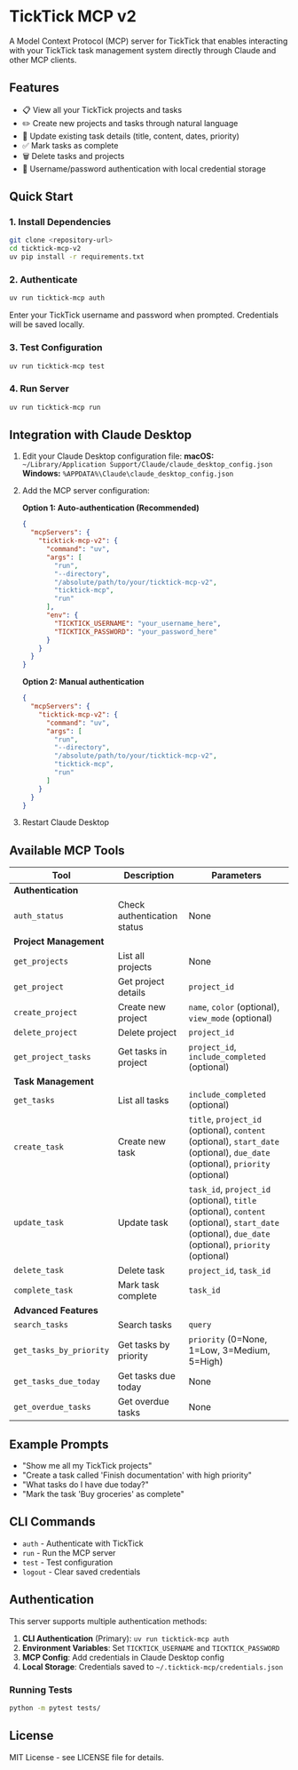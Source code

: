 # TickTick MCP v2

A Model Context Protocol (MCP) server for TickTick that enables interacting with your TickTick task management system directly through Claude and other MCP clients.

## Features

- 📋 View all your TickTick projects and tasks
- ✏️ Create new projects and tasks through natural language
- 🔄 Update existing task details (title, content, dates, priority)
- ✅ Mark tasks as complete
- 🗑️ Delete tasks and projects
- 🔐 Username/password authentication with local credential storage

## Quick Start

### 1. Install Dependencies
```bash
git clone <repository-url>
cd ticktick-mcp-v2
uv pip install -r requirements.txt
```

### 2. Authenticate
```bash
uv run ticktick-mcp auth
```
Enter your TickTick username and password when prompted. Credentials will be saved locally.

### 3. Test Configuration
```bash
uv run ticktick-mcp test
```

### 4. Run Server
```bash
uv run ticktick-mcp run
```

## Integration with Claude Desktop

1. Edit your Claude Desktop configuration file:
   **macOS:** `~/Library/Application Support/Claude/claude_desktop_config.json`
   **Windows:** `%APPDATA%\Claude\claude_desktop_config.json`

2. Add the MCP server configuration:

   **Option 1: Auto-authentication (Recommended)**
   ```json
   {
     "mcpServers": {
       "ticktick-mcp-v2": {
         "command": "uv",
         "args": [
           "run",
           "--directory", 
           "/absolute/path/to/your/ticktick-mcp-v2",
           "ticktick-mcp",
           "run"
         ],
         "env": {
           "TICKTICK_USERNAME": "your_username_here",
           "TICKTICK_PASSWORD": "your_password_here"
         }
       }
     }
   }
   ```

   **Option 2: Manual authentication**
   ```json
   {
     "mcpServers": {
       "ticktick-mcp-v2": {
         "command": "uv",
         "args": [
           "run",
           "--directory", 
           "/absolute/path/to/your/ticktick-mcp-v2",
           "ticktick-mcp",
           "run"
         ]
       }
     }
   }
   ```

3. Restart Claude Desktop

## Available MCP Tools

| Tool | Description | Parameters |
|------|-------------|------------|
| **Authentication** |
| `auth_status` | Check authentication status | None |
| **Project Management** |
| `get_projects` | List all projects | None |
| `get_project` | Get project details | `project_id` |
| `create_project` | Create new project | `name`, `color` (optional), `view_mode` (optional) |
| `delete_project` | Delete project | `project_id` |
| `get_project_tasks` | Get tasks in project | `project_id`, `include_completed` (optional) |
| **Task Management** |
| `get_tasks` | List all tasks | `include_completed` (optional) |
| `create_task` | Create new task | `title`, `project_id` (optional), `content` (optional), `start_date` (optional), `due_date` (optional), `priority` (optional) |
| `update_task` | Update task | `task_id`, `project_id` (optional), `title` (optional), `content` (optional), `start_date` (optional), `due_date` (optional), `priority` (optional) |
| `delete_task` | Delete task | `project_id`, `task_id` |
| `complete_task` | Mark task complete | `task_id` |
| **Advanced Features** |
| `search_tasks` | Search tasks | `query` |
| `get_tasks_by_priority` | Get tasks by priority | `priority` (0=None, 1=Low, 3=Medium, 5=High) |
| `get_tasks_due_today` | Get tasks due today | None |
| `get_overdue_tasks` | Get overdue tasks | None |

## Example Prompts

- "Show me all my TickTick projects"
- "Create a task called 'Finish documentation' with high priority"
- "What tasks do I have due today?"
- "Mark the task 'Buy groceries' as complete"

## CLI Commands

- `auth` - Authenticate with TickTick
- `run` - Run the MCP server
- `test` - Test configuration
- `logout` - Clear saved credentials

## Authentication

This server supports multiple authentication methods:

1. **CLI Authentication** (Primary): `uv run ticktick-mcp auth`
2. **Environment Variables**: Set `TICKTICK_USERNAME` and `TICKTICK_PASSWORD`
3. **MCP Config**: Add credentials in Claude Desktop config
4. **Local Storage**: Credentials saved to `~/.ticktick-mcp/credentials.json`

### Running Tests
```bash
python -m pytest tests/
```

## License

MIT License - see LICENSE file for details. 